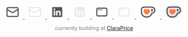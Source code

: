 <div align="center">

<!-- LIGHT MODE -->

<a href="mailto:jung.michaelh@gmail.com" target="_blank">
<img src="./email.svg#gh-light-mode-only" height="36" alt="email logo" title="email" style="margin: 0 10px; opacity: 0.8;" />
<img src="./email-dark.svg#gh-dark-mode-only" height="36" alt="email logo" title="email" style="margin: 0 10px; opacity: 0.8;" />
</a>
<a href="https://www.linkedin.com/in/michael-h-jung/" target="_blank">
<img src="./linkedin.svg#gh-light-mode-only" height="36" alt="linkedin logo" title="linked in" style="margin: 0 10px; opacity: 0.8;" />
<img src="./linkedin-dark.svg#gh-dark-mode-only" height="36" alt="linkedin logo" title="linked in" style="margin: 0 10px; opacity: 0.8;" />
</a>
<a href="https://www.michaelhjung.com" target="_blank">
<img src="./window.svg#gh-light-mode-only" height="36" alt="portfolio logo" title="portfolio" style="margin: 0 10px; opacity: 0.8;" />
<img src="./window-dark.svg#gh-dark-mode-only" height="36" alt="portfolio logo" title="portfolio" style="margin: 0 10px; opacity: 0.8;" />
</a>
<a href="https://ko-fi.com/michaelhjung" target="_blank">
<img src="./kofi.svg#gh-light-mode-only" height="36" alt="kofi logo" title="ko-fi" style="margin: 0 10px; opacity: 0.8;" />
<img src="./kofi-dark.svg#gh-dark-mode-only" height="36" alt="kofi logo" title="ko-fi" style="margin: 0 10px; opacity: 0.8;" />
</a>

<p style="font-size: 0.9rem; color: gray;">
    currently building at <a href="https://www.claraprice.com/team" target="_blank" rel="noopener noreferrer">ClaraPrice</a>
</p>

</div>
